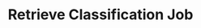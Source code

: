---
title: Retrieve Classification Job
excerpt: >-
  Retrieve the status of a classification job, including the outcome of the
  assigned classes.
api:
  file: openapi (2).json
  operationId: get_classify_job
hidden: false
---